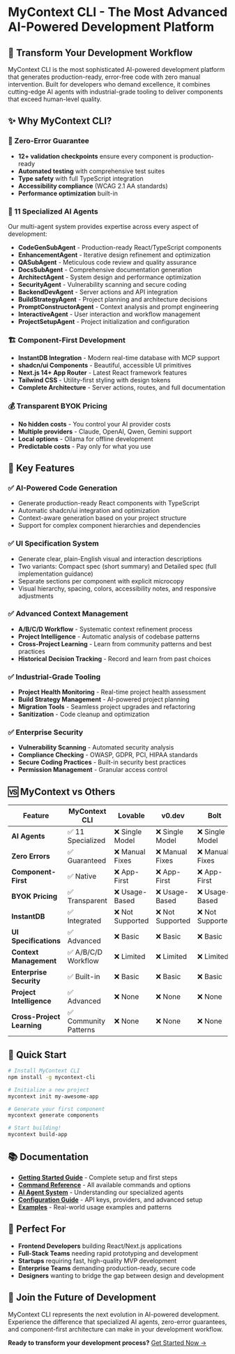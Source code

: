 # MyContext CLI - The Most Advanced AI-Powered Development Platform

## 🚀 **Transform Your Development Workflow**

MyContext CLI is the most sophisticated AI-powered development platform that generates production-ready, error-free code with zero manual intervention. Built for developers who demand excellence, it combines cutting-edge AI agents with industrial-grade tooling to deliver components that exceed human-level quality.

## ✨ **Why MyContext CLI?**

### **🎯 Zero-Error Guarantee**

- **12+ validation checkpoints** ensure every component is production-ready
- **Automated testing** with comprehensive test suites
- **Type safety** with full TypeScript integration
- **Accessibility compliance** (WCAG 2.1 AA standards)
- **Performance optimization** built-in

### **🤖 11 Specialized AI Agents**

Our multi-agent system provides expertise across every aspect of development:

- **CodeGenSubAgent** - Production-ready React/TypeScript components
- **EnhancementAgent** - Iterative design refinement and optimization
- **QASubAgent** - Meticulous code review and quality assurance
- **DocsSubAgent** - Comprehensive documentation generation
- **ArchitectAgent** - System design and performance optimization
- **SecurityAgent** - Vulnerability scanning and secure coding
- **BackendDevAgent** - Server actions and API integration
- **BuildStrategyAgent** - Project planning and architecture decisions
- **PromptConstructorAgent** - Context analysis and prompt engineering
- **InteractiveAgent** - User interaction and workflow management
- **ProjectSetupAgent** - Project initialization and configuration

### **🏗️ Component-First Development**

- **InstantDB Integration** - Modern real-time database with MCP support
- **shadcn/ui Components** - Beautiful, accessible UI primitives
- **Next.js 14+ App Router** - Latest React framework features
- **Tailwind CSS** - Utility-first styling with design tokens
- **Complete Architecture** - Server actions, routes, and full documentation

### **💰 Transparent BYOK Pricing**

- **No hidden costs** - You control your AI provider costs
- **Multiple providers** - Claude, OpenAI, Qwen, Gemini support
- **Local options** - Ollama for offline development
- **Predictable costs** - Pay only for what you use

## 🎯 **Key Features**

### **✅ AI-Powered Code Generation**

- Generate production-ready React components with TypeScript
- Automatic shadcn/ui integration and optimization
- Context-aware generation based on your project structure
- Support for complex component hierarchies and dependencies

### **✅ UI Specification System**

- Generate clear, plain-English visual and interaction descriptions
- Two variants: Compact spec (short summary) and Detailed spec (full implementation guidance)
- Separate sections per component with explicit microcopy
- Visual hierarchy, spacing, colors, accessibility notes, and responsive adjustments

### **✅ Advanced Context Management**

- **A/B/C/D Workflow** - Systematic context refinement process
- **Project Intelligence** - Automatic analysis of codebase patterns
- **Cross-Project Learning** - Learn from community patterns and best practices
- **Historical Decision Tracking** - Record and learn from past choices

### **✅ Industrial-Grade Tooling**

- **Project Health Monitoring** - Real-time project health assessment
- **Build Strategy Management** - AI-powered project planning
- **Migration Tools** - Seamless project upgrades and refactoring
- **Sanitization** - Code cleanup and optimization

### **✅ Enterprise Security**

- **Vulnerability Scanning** - Automated security analysis
- **Compliance Checking** - OWASP, GDPR, PCI, HIPAA standards
- **Secure Coding Practices** - Built-in security best practices
- **Permission Management** - Granular access control

## 🆚 **MyContext vs Others**

| Feature                    | MyContext CLI         | Lovable          | v0.dev           | Bolt             |
| -------------------------- | --------------------- | ---------------- | ---------------- | ---------------- |
| **AI Agents**              | ✅ 11 Specialized     | ❌ Single Model  | ❌ Single Model  | ❌ Single Model  |
| **Zero Errors**            | ✅ Guaranteed         | ❌ Manual Fixes  | ❌ Manual Fixes  | ❌ Manual Fixes  |
| **Component-First**        | ✅ Native             | ❌ App-First     | ❌ App-First     | ❌ App-First     |
| **BYOK Pricing**           | ✅ Transparent        | ❌ Usage-Based   | ❌ Usage-Based   | ❌ Usage-Based   |
| **InstantDB**              | ✅ Integrated         | ❌ Not Supported | ❌ Not Supported | ❌ Not Supported |
| **UI Specifications**      | ✅ Advanced           | ❌ Basic         | ❌ Basic         | ❌ Basic         |
| **Context Management**     | ✅ A/B/C/D Workflow   | ❌ Limited       | ❌ Limited       | ❌ Limited       |
| **Enterprise Security**    | ✅ Built-in           | ❌ Basic         | ❌ Basic         | ❌ Basic         |
| **Project Intelligence**   | ✅ Advanced           | ❌ None          | ❌ None          | ❌ None          |
| **Cross-Project Learning** | ✅ Community Patterns | ❌ None          | ❌ None          | ❌ None          |

## 🚀 **Quick Start**

```bash
# Install MyContext CLI
npm install -g mycontext-cli

# Initialize a new project
mycontext init my-awesome-app

# Generate your first component
mycontext generate components

# Start building!
mycontext build-app
```

## 📚 **Documentation**

- **[Getting Started Guide](getting-started.md)** - Complete setup and first steps
- **[Command Reference](commands.md)** - All available commands and options
- **[AI Agent System](ai-agents.md)** - Understanding our specialized agents
- **[Configuration Guide](configuration.md)** - API keys, providers, and advanced setup
- **[Examples](examples.md)** - Real-world usage examples and patterns

## 🎯 **Perfect For**

- **Frontend Developers** building React/Next.js applications
- **Full-Stack Teams** needing rapid prototyping and development
- **Startups** requiring fast, high-quality MVP development
- **Enterprise Teams** demanding production-ready, secure code
- **Designers** wanting to bridge the gap between design and development

## 🌟 **Join the Future of Development**

MyContext CLI represents the next evolution in AI-powered development. Experience the difference that specialized AI agents, zero-error guarantees, and component-first architecture can make in your development workflow.

**Ready to transform your development process?** [Get Started Now →](getting-started.md)
